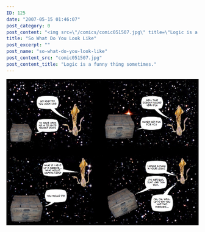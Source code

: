 ```yaml
---
ID: 125
date: "2007-05-15 01:46:07"
post_category: 0
post_content: "<img src=\"/comics/comic051507.jpg\" title=\"Logic is a funny thing sometimes.\" />"
title: "So What Do You Look Like"
post_excerpt: ""
post_name: "so-what-do-you-look-like"
post_content_src: "comic051507.jpg"
post_content_title: "Logic is a funny thing sometimes."
---
```



[![Logic is a funny thing sometimes.](/comics-hi-res/comic051507.jpg)](/comics-hi-res/comic051507.jpg "Logic is a funny thing sometimes.")
